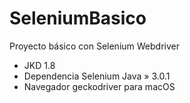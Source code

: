 # SeleniumBasico

Proyecto básico con Selenium Webdriver
- JKD 1.8
- Dependencia Selenium Java » 3.0.1
- Navegador geckodriver para macOS
